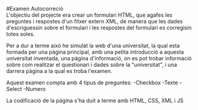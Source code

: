 #Examen Autocorreció  
L'objectiu del projecte era crear un formulari HTML, que agafes les preguntes i respostes d'un fitxer extern XML, de manera que les dades d'escriguessin sobre el formulari i les respostes del formulari es corregisin totes soles.

Per a dur a terme aixó he simulat la web d'una universitat, la qual esta formada per una pàgina principal, amb una petita introducció a aquesta universitat inventada, una pàgina d'informació, on es pot trobar informació sobre com realitzar el questionari i dades sobre la "universitat", i una darrera pàgina a la qual es troba l'examen.

Aquest examen compta amb 4 tipus de preguntes:
    -Checkbox
    -Texte
    -Select
    -Numero
    
 La codificació de la pàgina s'ha duit a terme amb HTML, CSS, XML i JS
